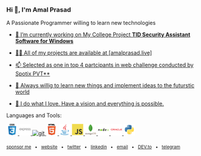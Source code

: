 <h3 align="left">Hi 👋, I'm Amal Prasad</h3>
<p>A Passionate Programmer willing to learn new technologies</p>

- [🔭 I’m currently working on My College Project **TID Security Assistant Software for Windows**]()

- [👨‍💻 All of my projects are available at [amalprasad.live]](amalprasad.live)

- [📫 Selected as one in top 4 partcipants in web challenge conducted by Spotix PVT**]()

- [💬 Always willig to learn new things and implement ideas to the futurstic world]()

- [ 👨‍ I do what I love. Have a vision and everything is possible.]()
















<p align="left">Languages and Tools:</p>
<p align="left"> <a href="https://www.w3schools.com/css/" target="_blank" rel="noreferrer"> <img src="https://raw.githubusercontent.com/devicons/devicon/master/icons/css3/css3-original-wordmark.svg" alt="css3" width="30" height="30"/> </a> <a href="https://expressjs.com" target="_blank" rel="noreferrer"> <img src="https://raw.githubusercontent.com/devicons/devicon/master/icons/express/express-original-wordmark.svg" alt="express" width="30" height="30"/> </a> <a href="https://git-scm.com/" target="_blank" rel="noreferrer"> <img src="https://www.vectorlogo.zone/logos/git-scm/git-scm-icon.svg" alt="git" width="30" height="30"/> </a> <a href="https://www.w3.org/html/" target="_blank" rel="noreferrer"> <img src="https://raw.githubusercontent.com/devicons/devicon/master/icons/html5/html5-original-wordmark.svg" alt="html5" width="30" height="30"/> </a> <a href="https://www.java.com" target="_blank" rel="noreferrer"> <img src="https://raw.githubusercontent.com/devicons/devicon/master/icons/java/java-original.svg" alt="java" width="30" height="30"/> </a> <a href="https://developer.mozilla.org/en-US/docs/Web/JavaScript" target="_blank" rel="noreferrer"> <img src="https://raw.githubusercontent.com/devicons/devicon/master/icons/javascript/javascript-original.svg" alt="javascript" width="30" height="30"/> </a> <a href="https://www.mongodb.com/" target="_blank" rel="noreferrer"> <img src="https://raw.githubusercontent.com/devicons/devicon/master/icons/mongodb/mongodb-original-wordmark.svg" alt="mongodb" width="30" height="30"/> </a> <a href="https://nodejs.org" target="_blank" rel="noreferrer"> <img src="https://raw.githubusercontent.com/devicons/devicon/master/icons/nodejs/nodejs-original-wordmark.svg" alt="nodejs" width="30" height="30"/> </a> <a href="https://www.oracle.com/" target="_blank" rel="noreferrer"> <img src="https://raw.githubusercontent.com/devicons/devicon/master/icons/oracle/oracle-original.svg" alt="oracle" width="30" height="30"/> </a> <a href="https://www.python.org" target="_blank" rel="noreferrer"> <img src="https://raw.githubusercontent.com/devicons/devicon/master/icons/python/python-original.svg" alt="python" width="30" height="30"/> </a> </p>








<sub>[sponsor me](https://github.com/sponsors/amalprasad0) &nbsp; • &nbsp; [website](https://amalprasad.live/) &nbsp; • &nbsp; [twitter](https://twitter.com/amalprasad0) &nbsp; • &nbsp; [linkedin](https://www.linkedin.com/in/amalprasad0/) &nbsp; • &nbsp; [email](mailto:amalprasad354@gmail.com) &nbsp; • &nbsp; [DEV.to](https://dev.to/amalprasad0) &nbsp; • &nbsp; [telegram](https://t.me/amalkp141)</sub>
